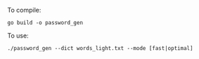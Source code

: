 To compile:

`go build -o password_gen`

To use:

`./password_gen --dict words_light.txt --mode [fast|optimal]`